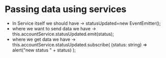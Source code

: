 # Passing data using services
 * In Service itself we should have  -> statusUpdated=new EventEmitter<string>();
 * where we want to send data we have -> this.accountService.statusUpdated.emit(status);
 * where we get data we have   -> this.accountService.statusUpdated.subscribe(
      (status: string) => alert("new status " + status)
    );
